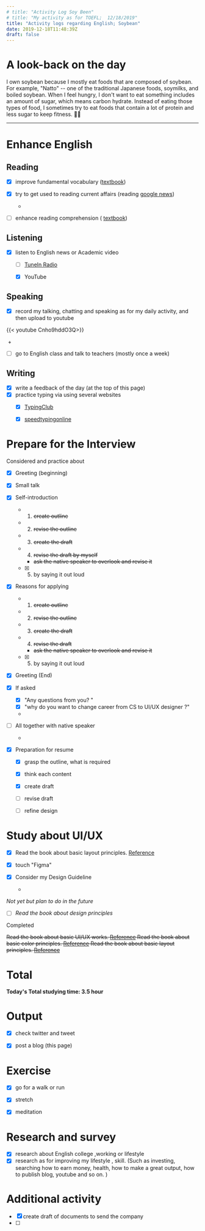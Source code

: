 ```yaml
---
# title: "Activity Log Soy Been"
# title: "My activity as for TOEFL;  12/18/2019"
title: "Activity logs regarding English; Soybean"
date: 2019-12-18T11:48:39Z
draft: false
---
```


# A look-back on the day


I own soybean because I mostly eat foods that are composed of soybean. For example, "Natto" -- one of the traditional Japanese foods, soymilks, and boiled soybean. When I feel hungry, I don't want to eat something includes an amount of sugar, which means carbon hydrate.  Instead of eating those types of food, I sometimes try to eat foods that contain a lot of protein and less sugar to keep fitness. 🐱‍🏍







---



# Enhance English

## Reading

- [x] improve fundamental vocabulary ([textbook](https://www.amazon.co.jp/dp/4010941855/))

- [x] try to get used to reading current affairs (reading [google news](https://news.google.com/))

  +

- [ ] enhance reading  comprehension ( [textbook](https://www.amazon.co.jp/dp/4010323310/))



## Listening

- [x] listen to English news or Academic video 
  - [ ] [TuneIn Radio](https://tunein.com)
  - [x] YouTube



## Speaking

- [x] record my talking, chatting and speaking as for my daily activity, and then upload to youtube

{{< youtube Cnho9hddO3Q>}}

​	+

- [ ] go to English class and talk to teachers (mostly once a week)

  


## Writing

- [x] write a feedback of the day (at the top of this page)
- [x] practice typing via using several websites
  - [x] [TypingClub](https://www.typingclub.com)
  - [x] [speedtypingonline](https://www.speedtypingonline.com/games/type-the-alphabet.php)







# Prepare for the Interview

Considered and practice about

- [x] Greeting (beginning)

- [x] Small talk

- [x] Self-introduction

  - 1. ~~create  outline~~

  - 2. ~~revise the outline~~

  - 3. ~~create the draft~~ 

  - 4. ~~revise the draft by myself~~

    - ~~ask the native speaker to overlook and revise it~~

  - [x] 5. by saying it out loud

- [x] Reasons for applying

  - 1. ~~create  outline~~

  - 2. ~~revise the outline~~

  - 3. ~~create the draft~~ 

  - 4. ~~revise the draft~~

    - ~~ask the native speaker to overlook and revise it~~

  - [x] 5. by saying it out loud

- [x] Greeting (End)

- [x] If asked

  - [x] "Any questions from you? "
  - [x] "why do you want to change career from CS to UI/UX designer ?"

  +

- [ ] All together with native speaker

  +

- [x] Preparation for resume

  - [x] grasp the outline, what is required

  - [x] think each content

  - [x] create draft

  - [ ] revise draft

  - [ ] refine design

    



# Study about UI/UX

- [x] Read the book about basic layout principles. [Reference](https://www.amazon.co.jp/dp/B07NYN1681/)

- [x] touch "Figma"

- [x] Consider my Design Guideline

  +

*Not yet but plan to do in the future*

- [ ] *Read the book about design principles*



Completed

~~Read the book about basic UI/UX works. [Reference](https://www.amazon.co.jp/dp/B07PQF8TBW/)
Read the book about basic color principles. [Reference](https://www.amazon.co.jp/dp/4844367714/)
Read the book about basic layout principles. [Reference](https://www.amazon.co.jp/dp/B07NYN1681/)~~

# Total

**Today's Total studying time:   3.5   hour**



# Output

- [x] check twitter and tweet 

- [x] post a blog (this page)

  

# Exercise

- [x] go for a walk or run

- [x] stretch

- [x] meditation

  


# Research and survey

- [x] research about English college ,working or lifestyle
- [x] research as for improving my lifestyle , skill. (Such as investing, searching how to earn money, health, how to make a great output, how to publish blog, youtube and so on. )

# Additional activity

- [x] create draft of documents to send the company
- [ ] 

